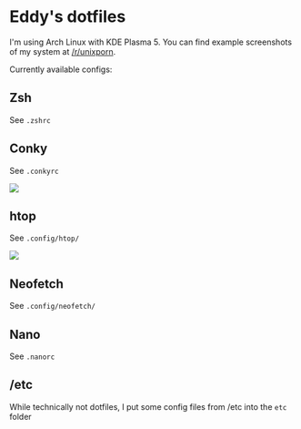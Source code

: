 # Eddy's dotfiles

I'm using Arch Linux with KDE Plasma 5. You can find example screenshots of my system at [/r/unixporn](https://www.reddit.com/r/unixporn/comments/a8r98x/kde_my_first_try/).

Currently available configs:

## Zsh

See `.zshrc`

## Conky

See `.conkyrc`

![](https://i.imgur.com/uo47FKN.png)

## htop

See `.config/htop/`

![](https://i.imgur.com/xW16OUG.png)

## Neofetch

See `.config/neofetch/`

## Nano

See `.nanorc`

## /etc

While technically not dotfiles, I put some config files from /etc into the `etc` folder
